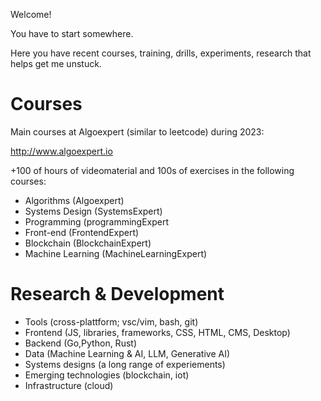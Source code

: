 Welcome!

You have to start somewhere.

Here you have recent courses, training, drills, experiments, research that helps get me unstuck.

# Courses

Main courses at Algoexpert (similar to leetcode) during 2023:

http://www.algoexpert.io

+100 of hours of videomaterial and 100s of exercises in the following courses:

- Algorithms (Algoexpert)
- Systems Design (SystemsExpert)
- Programming (programmingExpert
- Front-end (FrontendExpert)
- Blockchain (BlockchainExpert)
- Machine Learning (MachineLearningExpert)

# Research & Development

- Tools (cross-plattform; vsc/vim, bash, git)
- Frontend (JS, libraries, frameworks, CSS, HTML, CMS, Desktop)
- Backend (Go,Python, Rust)
- Data (Machine Learning & AI, LLM, Generative AI)
- Systems designs (a long range of experiements)
- Emerging technologies (blockchain, iot)
- Infrastructure (cloud)
